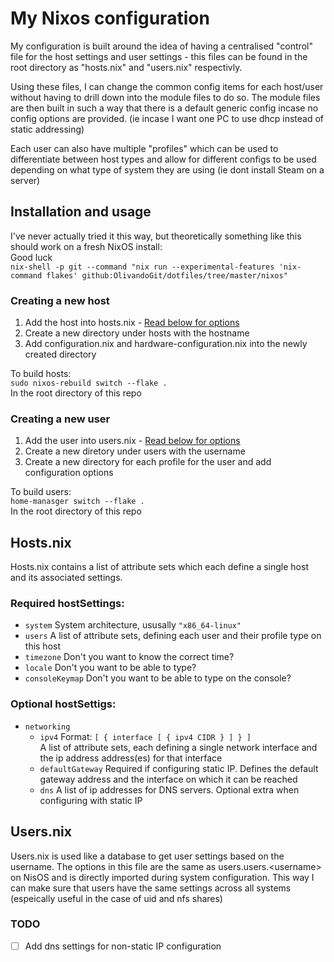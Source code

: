 # My Nixos configuration
My configuration is built around the idea of having a centralised "control" file for the host settings and user settings - this files can be found in the root directory as "hosts.nix" and "users.nix" respectivly.

Using these files, I can change the common config items for each host/user without having to drill down into the module files to do so. The module files are then built in such a way that there is a default generic config incase no config options are provided. (ie incase I want one PC to use dhcp instead of static addressing)

Each user can also have multiple "profiles" which can be used to differentiate between host types and allow for different configs to be used depending on what type of system they are using (ie dont install Steam on a server)

## Installation and usage
I've never actually tried it this way, but theoretically something like this should work on a fresh NixOS install:\
Good luck \
```nix-shell -p git --command "nix run --experimental-features 'nix-command flakes' github:OlivandoGit/dotfiles/tree/master/nixos"```

### Creating a new host
1. Add the host into hosts.nix - [Read below for options](#Hostsnix)
2. Create a new directory under hosts with the hostname
3. Add configuration.nix and hardware-configuration.nix into the newly created directory

To build hosts: \
```sudo nixos-rebuild switch --flake .``` \
In the root directory of this repo

### Creating a new user
1. Add the user into users.nix - [Read below for options](#Usersnix)
2. Create a new diretory under users with the username
3. Create a new directory for each profile for the user and add configuration options

To build users: \
```home-manasger switch --flake .``` \
In the root directory of this repo

## Hosts.nix
Hosts.nix contains a list of attribute sets which each define a single host and its associated settings.

### Required hostSettings:
- ```system```        System architecture, ususally ```"x86_64-linux"```
- ```users```         A list of attribute sets, defining each user and their profile type on this host
- ```timezone```      Don't you want to know the correct time?
- ```locale```        Don't you want to be able to type?
- ```consoleKeymap``` Don't you want to be able to type on the console?

### Optional hostSettigs:
- ```networking```
    - ```ipv4``` Format: ```[ { interface [ { ipv4 CIDR } ] } ]``` \
    A list of attribute sets, each defining a single network interface and the ip address address(es) for that interface
    - ```defaultGateway``` Required if configuring static IP. Defines the default gateway address and the interface on which it can be reached 
    - ```dns``` A list of ip addresses for DNS servers. Optional extra when configuring with static IP

## Users.nix
Users.nix is used like a database to get user settings based on the username. The options in this file are the same as users.users.\<username\> on NisOS and is directly imported during system configuration. This way I can make sure that users have the same settings across all systems (espeically useful in the case of uid and nfs shares)

### TODO
- [ ] Add dns settings for non-static IP configuration
